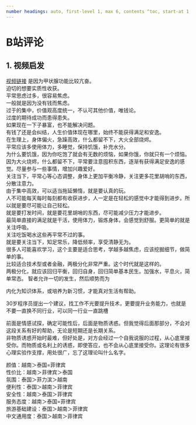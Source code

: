 ```yaml
---
number headings: auto, first-level 1, max 6, contents ^toc, start-at 1, _.1.1.
---
```

# B站评论
## 1. 视频启发
[视频链接](https://www.bilibili.com/video/BV1de411o71v/?spm_id_from=333.1007.tianma.3-1-7.click&vd_source=7664b55184fd63da03a03ef6c9be4310)
是因为甲状腺功能比较亢奋。  
迫切的想要实质性收获。  
平常思虑过多，很容易焦虑。  
一般就是因为没有钱而焦虑。  
过于的集中，价值观高度统一，不认可其他价值，唯钱论。  
过度的期待成功而患得患失。  
如果现在一下子暴富，也不能解决问题。  
有钱了还是会纠结，人生价值体现在哪里，始终不能获得满足和安逸。  
在生理上，身体偏火，急躁高效，什么都留不下，大火全部烧烬。  
平常应该多使用体力，多睡觉，保持饥饿，补充水分。  
为什么要饥饿，因为你吃饱了就会有无数的烦恼，如果你饿，你就只有一个烦恼。  
因为大火烧烬，什么都留不下，平常要注意囤积东西，逐渐有获得满足安逸的感觉。尽量参与一些事情，增加兴趣爱好。  
关注当下，平常心等心态调整，身体上更加平衡冷静，关注更多花里胡哨的东西，分散注意力。  
由于集中高效，可以适当拖延懒惰，就是要认真的玩。  
人不可能每天每时每刻都有收获进步，人一定是在轻松的感觉中才能得到进步。所以就是要尽可能让自己轻松。  
就是要打发时间，就是要花里胡哨的东西，尽可能减少压力才能进步。  
最简单直接的满足就是干活，使用体力，锻炼身体，会感觉到舒服。更简单的就是关注呼吸。  
关注吃饭喝水这些再平常不过的事。  
就是要关注当下，知足常乐，降低频率，享受清静无为。  
很多人可能喜欢学习，这个主要是适合思考，学越多越焦虑，应该挖掘细节，做简单的事。  
比较适合技术型或者金融，两极分化非常严重。这个时代就是这样的。  
两极分化，就应该回归平衡，回归自身，回归简单基本民生。加强水，平息火，简单常态。
智者允许一切的发生，然后顺势而为

内化为知识体系，或培养为新习惯，才能真对生活有帮助。

30岁程序员提出一个建议，找工作不光要提升技术，更要提升业务能力，也就是不要一直换不同行业，可以同一行业一直跳槽

前面是情感试探，确定可能性后，后面是物质诱惑。但我觉得后面那部分，不会对这段关系有好的帮助，无论是短期还是长期关系。  
非物质诱惑开始时最难，但好处是，对方会经过一个自我说服的过程，从心底里接受你。而物质或名利上的诱惑，即使答应，也不会从心底里接受你。这理论有很多心理实验作支撑，用处很广，忘了这理论叫什么名字。

颜值：越南＞泰国=菲律宾  
性价比：越南＞菲律宾＞泰国  
氛围：泰国＞菲力滨＞越南  
便利性：泰国＞越南＞菲律宾  
安全性：越南＞泰国＞菲律宾  
服务态度：越南＞泰国=菲律宾  
旅游基础建设：泰国＞越南＞菲律宾  
中文通用度：泰国＞越南＞菲律宾